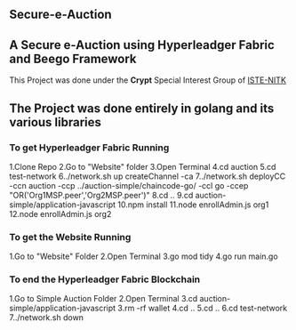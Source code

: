 ## Secure-e-Auction

A Secure e-Auction using Hyperleadger Fabric and Beego Framework
---
This Project was done under the <b>Crypt</b> Special Interest Group of <a href="https://iste.nitk.ac.in/">ISTE-NITK</a>

The Project was done entirely in <b>golang</b> and its various libraries<br>
---

### To get Hyperleadger Fabric Running
1.Clone Repo
2.Go to "Website" folder
3.Open Terminal
4.cd auction
5.cd test-network
6../network.sh up createChannel -ca
7../network.sh deployCC -ccn auction -ccp ../auction-simple/chaincode-go/ -ccl go -ccep "OR('Org1MSP.peer','Org2MSP.peer')"
8.cd ..
9.cd auction-simple/application-javascript
10.npm install
11.node enrollAdmin.js org1
12.node enrollAdmin.js org2

### To get the Website Running
1.Go to "Website" Folder
2.Open Terminal
3.go mod tidy
4.go run main.go

### To end the Hyperleadger Fabric Blockchain
1.Go to Simple Auction Folder
2.Open Terminal
3.cd auction-simple/application-javascript
3.rm -rf wallet
4.cd ..
5.cd ..
6.cd test-network
7../network.sh down
